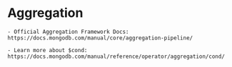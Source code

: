 # Aggregation

    - Official Aggregation Framework Docs: https://docs.mongodb.com/manual/core/aggregation-pipeline/

    - Learn more about $cond: https://docs.mongodb.com/manual/reference/operator/aggregation/cond/